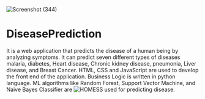 ![Screenshot (344)](https://user-images.githubusercontent.com/76028688/233829665-8666e3f1-4b4e-450b-bcb1-00ab8908cf9f.png)
# DiseasePrediction
It is a web application that predicts the disease of a human being by analyzing symptoms. It can predict seven different types of diseases malaria, diabetes, Heart disease, Chronic
kidney disease, pneumonia, Liver disease, and Breast Cancer. HTML, CSS and JavaScript are used to develop the front end of the application. Business Logic is written in python language.
ML algorithms like Random Forest, Support Vector Machine, and Naive Bayes Classifier are ![HOMESS](https://user-images.githubusercontent.com/76028688/233829615-a20d681d-eb13-42a5-9354-fe0b752939b9.png)
used for predicting disease.
